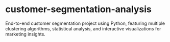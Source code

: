 # customer-segmentation-analysis
End-to-end customer segmentation project using Python, featuring multiple clustering algorithms, statistical analysis, and interactive visualizations for marketing insights.
